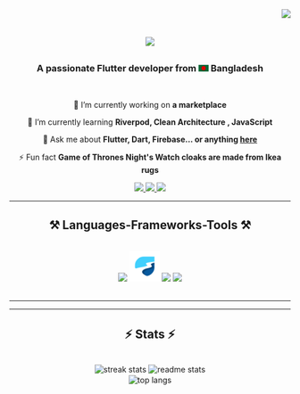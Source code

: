 <img align="right" src="https://visitor-badge.laobi.icu/badge?page_id=salesp07.salesp07" />

<h1 align="center">
    <img src="https://readme-typing-svg.herokuapp.com/?font=Righteous&size=35&center=true&vCenter=true&width=500&height=70&duration=4000&lines=Hi+There!+👋;+I'm+Faisal+Ahamed!;" />
</h1>

<h3 align="center">A passionate Flutter developer from <img src="assets/bangladesh.png" width="18"/> Bangladesh </h3>

<br/>

<div align="center">
 
 🔭 I’m currently working on **a marketplace**
 
 🌱 I’m currently learning **Riverpod, Clean Architecture , JavaScript**

💬 Ask me about **Flutter, Dart, Firebase... or anything [here](https://github.com/salesp07/salesp07/issues)**

⚡ Fun fact **Game of Thrones Night's Watch cloaks are made from Ikea rugs**

 </div>
 
<div align="center"> 
  <a href="mailto:faisalah.dev@gmail.com">
    <img src="https://img.shields.io/badge/Gmail-333333?style=for-the-badge&logo=gmail&logoColor=red" />
  </a>
  <a href="" target="_blank">
    <img src="https://img.shields.io/badge/LinkedIn-0077B5?style=for-the-badge&logo=linkedin&logoColor=white" target="_blank" />
  </a>
  <a href="https://github.com/faisaldevs" target="_blank">
     <img src="https://img.shields.io/badge/Portfolio-FF5722?style=for-the-badge&logo=todoist&logoColor=white" target="_blank" /> <!-- sqlite, safari, google-chrome are other good icon options -->
  </a>
</div>

 <hr/>
 
<h2 align="center">⚒️ Languages-Frameworks-Tools ⚒️</h2>
<br/>
<div align="center">
    <img src="https://skillicons.dev/icons?i=flutter,dart,getX,firebase" /> <img src="assets/riverpod .png" width="55" />
  <img src="https://skillicons.dev/icons?i=flutter,dart,getX,firebase,riverpod,vscode,github,figma,tailwind,git,r" />
    <img src="https://skillicons.dev/icons?i=nodejs,python,javascript,typescript,express,firebase,mongodb,c,java,nextjs,mysql,flask" /><br>
</div>

<br/>
<hr/>



<hr/>

<h2 align="center">⚡ Stats ⚡</h2>
<br>
<div align=center>
  <img width=390 src="https://github-readme-streak-stats-salesp07.vercel.app/?user=salesp07&count_private=true&theme=react&border_radius=10" alt="streak stats"/>
               
  <img width=390 src="https://github-readme-stats-salesp07.vercel.app/api?username=faisaldevs&show_icons=true&theme=react&rank_icon=github&border_radius=10" alt="readme stats" />
  <br/>
  <img width=325 align="center" src="https://github-readme-stats-salesp07.vercel.app/api/top-langs/?username=salesp07&hide=HTML&langs_count=8&layout=compact&theme=react&border_radius=10&size_weight=0.5&count_weight=0.5&exclude_repo=github-readme-stats" alt="top langs" />
</div>

<!--<br/><br/>

<hr/>

<br/>

<div align="center">
<a href='https://ko-fi.com/V7V4RAK9C' target='_blank'><img height='64' style='border:0px;height:64px;' src='https://storage.ko-fi.com/cdn/kofi1.png?v=3' border='0' alt='Buy Me a Coffee at ko-fi.com' /></a>
</div>

<br/>-->























<!--![MasterHead](https://blogger.googleusercontent.com/img/b/R29vZ2xl/AVvXsEgo6ZZHuns-ra6qXugYhDCL8KrlOdpFLNlTAfc0UE9n48b7N-BWfRO4Ex0uCvT2ydIacdZPZLtAElzhj_d79-Aunwv92r0INgvjH_PDLfeWzs7j4ZfVbMshwYW9lOemdUQz8nr0YE3L-MDyggFpnB4_UDBpUyQcsDH_yQ6Mrcn8t_vQiYSUFBhIiS2S/s1600/Android-IO22AndroidDevRecap_Header.png)

<h1 align="center">Hi 👋, I'm Faisal Ahamed</h1>

<p> A Ddedicated and skilled <b>Flutter Developer</b> from <img src="assets/bangladesh.png" width="18"/> Bangladesh with 2 years of experience, currently working as a <b>Junior App Developer</b> at <b>Star IT Ltd</b>. Proficient in <b>Flutter</b>, <b>Dart</b>, <b>GetX</b>, <b>RESTful APIs</b></b>, and <b>Firebase.</b> Experienced in integrating external libraries to enhance app functionality. A self-learner committed to staying up-to-date with the latest industry trends and technologies. Passionate about delivering high-quality, responsive mobile applications for Android and iOS platforms. </p> </br>

:coffee: &emsp;Connect with me!

[![Facebook Badge](https://img.shields.io/badge/Facebook-1877F2?style=for-the-badge&logo=facebook&logoColor=white)](https://facebook.com/sumit.analyzen) [![Linkedin Badge](https://img.shields.io/badge/LinkedIn-0077B5?style=for-the-badge&logo=linkedin&logoColor=white)](https://www.linkedin.com/in/sumitanalyzen/) [![Instagram Badge](https://img.shields.io/badge/Instagram-E4405F?style=for-the-badge&logo=instagram&logoColor=white)](https://instagram.com/learnwithsumit) [![Twitter Badge](https://img.shields.io/badge/Twitter-1DA1F2?style=for-the-badge&logo=twitter&logoColor=white)](https://twitter.com/sumit_analyzen) [![Mail Badge](https://img.shields.io/badge/Gmail-D14836?style=for-the-badge&logo=gmail&logoColor=white)](mailto:sayhitorainmaker@gmail.com)


</br>


- 🌱 I’m currently learning **Bloc , Firebase and Kotlin**

- 👨‍💻 All of my projects are available at [https://github.com/faisaldevs](https://github.com/faisaldevs)

- 💬 Ask me about **Dart Flutter & Android Development**

- 📫 How to reach me **faisalah331@gmail.com**





<h3>Tecnologys i use</h3>

![Static Badge](https://img.shields.io/badge/Flutter%20-%20%234472C4%20?style=for-the-badge&logo=Flutter&logoColor=%234472C4%20&labelColor=black&color=%234472C4%20)
![Static Badge](https://img.shields.io/badge/Flutter%20-%20%234472C4%20?style=for-the-badge&logo=Flutter&logoColor=%234472C4%20&labelColor=black&color=%234472C4%20)
![Static Badge](https://img.shields.io/badge/Flutter%20-%20%234472C4%20?style=for-the-badge&logo=Flutter&logoColor=%234472C4%20&labelColor=black&color=%234472C4%20)
![Static Badge](https://img.shields.io/badge/Flutter%20-%20%234472C4%20?style=for-the-badge&logo=Flutter&logoColor=%234472C4%20&labelColor=black&color=%234472C4%20)
![Static Badge](https://img.shields.io/badge/Flutter%20-%20%234472C4%20?style=for-the-badge&logo=Flutter&logoColor=%234472C4%20&labelColor=black&color=%234472C4%20)
![Static Badge](https://img.shields.io/badge/Flutter%20-%20%234472C4%20?style=for-the-badge&logo=Flutter&logoColor=%234472C4%20&labelColor=black&color=%234472C4%20)
![Static Badge](https://img.shields.io/badge/Flutter%20-%20%234472C4%20?style=for-the-badge&logo=Flutter&logoColor=%234472C4%20&labelColor=black&color=%234472C4%20)
![Static Badge](https://img.shields.io/badge/Flutter%20-%20%234472C4%20?style=for-the-badge&logo=Flutter&logoColor=%234472C4%20&labelColor=black&color=%234472C4%20)



</br>
<!--<p align="left"> <img src="https://komarev.com/ghpvc/?username=faisaldevs&label=Profile%20views&color=0e75b6&style=flat" alt="faisaldevs" /> </p>

<p align="left"> <a href="https://twitter.com/" target="blank"><img src="https://img.shields.io/twitter/follow/?logo=twitter&style=for-the-badge" alt="" /></a> </p>






<h3>Tecnologys i use</h3>

<table>
  <thead align="center">
    <tr border: none;>
      <td><b>Projects</b></td>
      <td><b>Description</b></td>
      <td><b>Responses</b></td>
    </tr>
  </thead>
  <tbody>
    <tr>
      <td><a href="https://learnwithsumit.com" target="_blank">Learn with Sumit</a></td>
      <td>Programming related Learning Platform for Bangladesh</td>
      <td>200K+ active learners</td>
    </tr>
    <tr>
      <td><a href="https://marketplace.visualstudio.com/items?itemName=SumitSaha.learn-with-sumit-theme" target="_blank">Learn with Sumit Theme</a></td>
      <td>Visual Studio Code Editor Theme</td>
      <td>84K+ installs</td>
    </tr>
    <tr>
      <td>Listenyzen</td>
      <td>AI powered Social Media Customer Query Aggregator & Analytics SAAS tool</td>
      <td>65+ clients</td>
    </tr>
    <tr>
      <td><a href="https://analyzenbd.com" target="_blank">Analyzen</a></td>
      <td>First ever & largest Digital Marketing Agency in Bangladesh</td>
      <td>120+ clients</td>
    </tr>
    <tr>
      <td>Prism</td>
      <td>Complete Sales Automation & ERP Enterprise Solution for British American Tobacco Bangladesh</td>
      <td>2.5k+ Distributors Nationwide</td>
    </tr>
    <tr>
      <td>Unilever MARS</td>
      <td>Activation Management Enterprise Solution for Unilever Bangladesh Ltd.</td>
      <td>20 million+ Consumer Data Managed Already</td>
    </tr>
    <tr>
      <td>Microzen</td>
      <td>Microcredit Automation System with AI based Decision Support System</td>
      <td>10 million+ Consumer Financial Data Managed Already</td>
    </tr>
  </tbody>
</table>
-->


<!--

<p><img align="left" src="https://github-readme-stats.vercel.app/api/top-langs?username=faisaldevs&show_icons=true&locale=en&layout=compact" alt="faisaldevs" /></p>

<p>&nbsp;<img align="center" src="https://github-readme-stats.vercel.app/api?username=faisaldevs&show_icons=true&locale=en" alt="faisaldevs" /></p>

<p><img align="center" src="https://github-readme-streak-stats.herokuapp.com/?user=faisaldevs&" alt="faisaldevs" /></p>

-->
